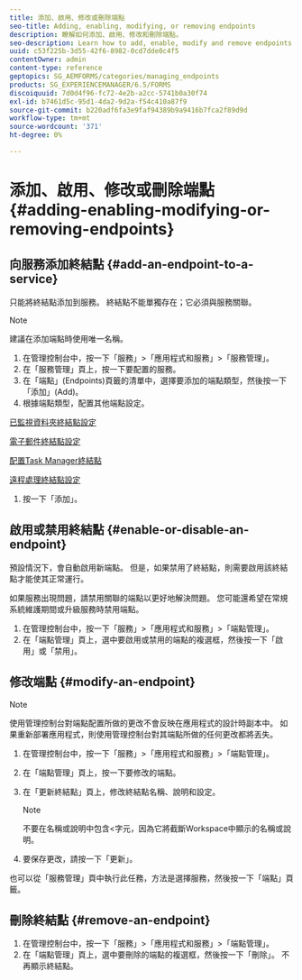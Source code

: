```yaml
---
title: 添加、啟用、修改或刪除端點
seo-title: Adding, enabling, modifying, or removing endpoints
description: 瞭解如何添加、啟用、修改和刪除端點。
seo-description: Learn how to add, enable, modify and remove endpoints.
uuid: c53f225b-3d55-42f6-8982-0cd7dde0c4f5
contentOwner: admin
content-type: reference
geptopics: SG_AEMFORMS/categories/managing_endpoints
products: SG_EXPERIENCEMANAGER/6.5/FORMS
discoiquuid: 7d0d4f96-fc72-4e2b-a2cc-5741b0a30f74
exl-id: b7461d5c-95d1-4da2-9d2a-f54c410a87f9
source-git-commit: b220adf6fa3e9faf94389b9a9416b7fca2f89d9d
workflow-type: tm+mt
source-wordcount: '371'
ht-degree: 0%

---
```


# 添加、啟用、修改或刪除端點 {#adding-enabling-modifying-or-removing-endpoints}

## 向服務添加終結點 {#add-an-endpoint-to-a-service}

只能將終結點添加到服務。 終結點不能單獨存在；它必須與服務關聯。

>[!NOTE]
>
>建議在添加端點時使用唯一名稱。

1. 在管理控制台中，按一下「服務」>「應用程式和服務」>「服務管理」。
1. 在「服務管理」頁上，按一下要配置的服務。
1. 在「端點」(Endpoints)頁籤的清單中，選擇要添加的端點類型，然後按一下「添加」(Add)。
1. 根據端點類型，配置其他端點設定。

[已監視資料夾終結點設定](/help/forms/using/admin-help/configuring-watched-folder-endpoints.md#watched-folder-endpoint-settings)

[電子郵件終結點設定](/help/forms/using/admin-help/configuring-email-endpoints.md#email-endpoint-settings)

[配置Task Manager終結點](/help/forms/using/admin-help/configuring-task-manager-endpoints.md#configuring-task-manager-endpoints)

[遠程處理終結點設定](/help/forms/using/admin-help/configuring-remoting-endpoints.md#remoting-endpoint-settings)

1. 按一下「添加」。

## 啟用或禁用終結點 {#enable-or-disable-an-endpoint}

預設情況下，會自動啟用新端點。 但是，如果禁用了終結點，則需要啟用該終結點才能使其正常運行。

如果服務出現問題，請禁用關聯的端點以更好地解決問題。 您可能還希望在常規系統維護期間或升級服務時禁用端點。

1. 在管理控制台中，按一下「服務」>「應用程式和服務」>「端點管理」。
1. 在「端點管理」頁上，選中要啟用或禁用的端點的複選框，然後按一下「啟用」或「禁用」。

## 修改端點 {#modify-an-endpoint}

>[!NOTE]
>
>使用管理控制台對端點配置所做的更改不會反映在應用程式的設計時副本中。 如果重新部署應用程式，則使用管理控制台對其端點所做的任何更改都將丟失。

1. 在管理控制台中，按一下「服務」>「應用程式和服務」>「端點管理」。
1. 在「端點管理」頁上，按一下要修改的端點。
1. 在「更新終結點」頁上，修改終結點名稱、說明和設定。

   >[!NOTE]
   >
   >不要在名稱或說明中包含&lt;字元，因為它將截斷Workspace中顯示的名稱或說明。

1. 要保存更改，請按一下「更新」。

也可以從「服務管理」頁中執行此任務，方法是選擇服務，然後按一下「端點」頁籤。

## 刪除終結點 {#remove-an-endpoint}

1. 在管理控制台中，按一下「服務」>「應用程式和服務」>「端點管理」。
1. 在「端點管理」頁上，選中要刪除的端點的複選框，然後按一下「刪除」。 不再顯示終結點。
